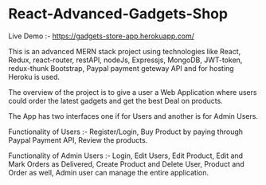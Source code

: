 # React-Advanced-Gadgets-Shop

Live Demo :- https://gadgets-store-app.herokuapp.com/

This is an advanced MERN stack project using technologies like React, Redux, react-router, restAPI, nodeJs, Expressjs, MongoDB, JWT-token, redux-thunk
Bootstrap, Paypal payment geteway API and for hosting Heroku is used.

The overview of the project is to give a user a Web Application where users could order the latest gadgets and get the best Deal on products.

The App has two interfaces one if for Users and another is for Admin Users.

Functionality of Users :- Register/Login, Buy Product by paying through Paypal Payment API, Review the products.

Functionality of Admin Users :- Login, Edit Users, Edit Product, Edit and Mark Orders as Delivered,
Create Product and Delete User, Product and Order as well, Admin user can manage the entire application.
